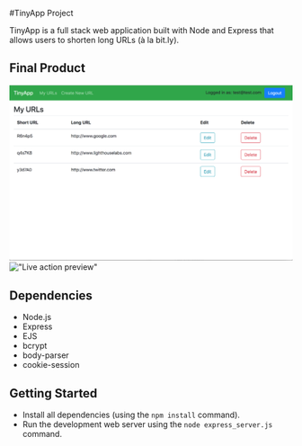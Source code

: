 #TinyApp Project

TinyApp is a full stack web application built with Node and Express that allows users to shorten long URLs (à la bit.ly).

## Final Product

!["Tiny URL Home Page"](https://github.com/cindyhalim/tinyapp/blob/master/docs/home-page.png?raw=true)
!["Live action preview"](https://github.com/cindyhalim/tinyapp/blob/master/docs/preview.gif?raw=true)

## Dependencies

- Node.js
- Express
- EJS
- bcrypt
- body-parser
- cookie-session

## Getting Started

- Install all dependencies (using the `npm install` command).
- Run the development web server using the `node express_server.js` command.